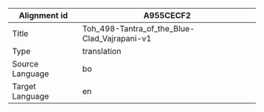|Alignment id | A955CECF2
| --- | --- 
|Title | Toh_498-Tantra_of_the_Blue-Clad_Vajrapani-v1 
|Type | translation
|Source Language | bo
|Target Language | en